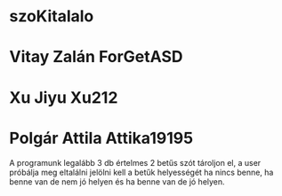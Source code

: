 # szoKitalalo
# Vitay Zalán ForGetASD
# Xu Jiyu Xu212
# Polgár Attila Attika19195
A programunk legalább 3 db értelmes 2 betűs szót tároljon el, a user próbálja meg eltalálni jelölni kell a betűk helyességét ha nincs benne, ha benne van de nem jó helyen és ha benne van de jó helyen.

